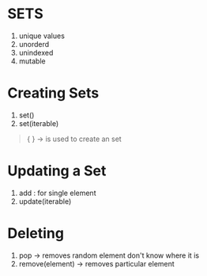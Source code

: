 # SETS

1. unique values
2. unorderd
3. unindexed
4. mutable
   

# Creating Sets
1. set()
2. set(iterable)
   
> { } -> is used to create an set

# Updating a Set
1. add : for single element
2. update(iterable)
   
# Deleting 
1. pop -> removes random element don't know where it is
2. remove(element) -> removes particular element
